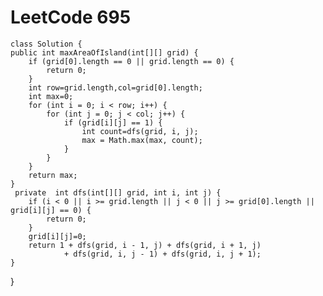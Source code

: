 # LeetCode 695
    class Solution {
    public int maxAreaOfIsland(int[][] grid) {
        if (grid[0].length == 0 || grid.length == 0) {
            return 0;
        }
        int row=grid.length,col=grid[0].length;
        int max=0;
        for (int i = 0; i < row; i++) {
            for (int j = 0; j < col; j++) {
                if (grid[i][j] == 1) {
                    int count=dfs(grid, i, j);
                    max = Math.max(max, count);
                }
            }
        }
        return max;
    }
     private  int dfs(int[][] grid, int i, int j) {
        if (i < 0 || i >= grid.length || j < 0 || j >= grid[0].length || grid[i][j] == 0) {
            return 0;
        }
        grid[i][j]=0;
        return 1 + dfs(grid, i - 1, j) + dfs(grid, i + 1, j)
                + dfs(grid, i, j - 1) + dfs(grid, i, j + 1);
    }
}
